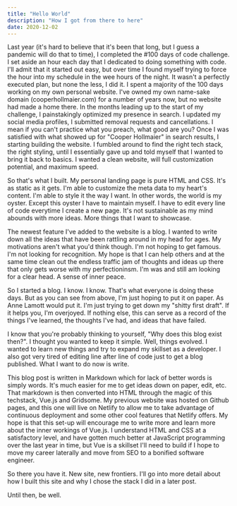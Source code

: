 ```yaml
---
title: "Hello World"
description: "How I got from there to here"
date: 2020-12-02
---
```


Last year (it's hard to believe that it's been that long, but I guess a pandemic will do that to time), I completed the #100 days of code challenge.
I set aside an hour each day that I dedicated to doing something with code. I'll admit that it started out easy, but over time I found myself trying to force
the hour into my schedule in the wee hours of the night. It wasn't a perfectly executed plan, but none the less, I did it. I spent a majority of the 100 days 
working on my own personal website. I've owned my own name-sake domain (cooperhollmaier.com) for a number of years now, but no website had made a home there.
In the months leading up to the start of my challenge, I painstakingly optimized my presence in search. I updated my social media profiles, I submitted removal
requests and cancellations. I mean if you can't practice what you preach, what good are you? Once I was satisfied with what showed up for "Cooper Hollmaier" in 
search results, I starting building the website. I fumbled around to find the right tech stack, the right styling, until I essentially gave up and told myself that
I wanted to bring it back to basics. I wanted a clean website, will full customization potential, and maximum speed.

So that's what I built. My personal landing page is pure HTML and CSS. It's as static as it gets. I'm able to customize the meta data to my heart's content. I'm able to
style it the way I want. In other words, the world is my oyster. Except this oyster I have to maintain myself. I have to edit every line of code everytime I create a new page.
It's not sustainable as my mind abounds with more ideas. More things that I want to showcase.

The newest feature I've added to the website is a blog. I wanted to write down all the ideas that have been rattling around in my head for ages. My motivations aren't what you'd
think though. I'm not hoping to get famous. I'm not looking for recognition. My hope is that I can help others and at the same time clean out the endless traffic jam of thoughts
and ideas up there that only gets worse with my perfectioninsm. I'm was and still am looking for a clear head. A sense of inner peace.

So I started a blog. I know. I know. That's what everyone is doing these days. But as you can see from above, I'm just hoping to put it on paper. As Anne Lamott would put it. I'm
just trying to get down my "shitty first draft". If it helps you, I'm overjoyed. If nothing else, this can serve as a record of the things I've learned, the thoughts I've had, and
ideas that have failed.

I know that you're probably thinking to yourself, "Why does this blog exist then?". I thought you wanted to keep it simple. Well, things evolved. I wanted to learn new things and try
to expand my skillset as a developer. I also got very tired of editing line after line of code just to get a blog published. What I want to do now is write.

This blog post is written in Markdown which for lack of better words is simply words. It's much easier for me to get ideas down on paper, edit, etc. That markdown is then converted
into HTML through the magic of this techstack, Vue.js and Gridsome. My previous website was hosted on Github pages, and this one will live on Netlify to allow me to take advantage of 
continuous deployment and some other cool features that Netlify offers. My hope is that this set-up will encourage me to write more and learn more about the inner workings of Vue.js. 
I understand HTML and CSS at a satisfactory level, and have gotten much better at JavaScript programming over the last year in time, but Vue is a skillset I'll need to build if I hope to
move my career laterally and move from SEO to a bonified software engineer.

So there you have it. New site, new frontiers. I'll go into more detail about how I built this site and why I chose the stack I did in a later post. 

Until then, be well.


